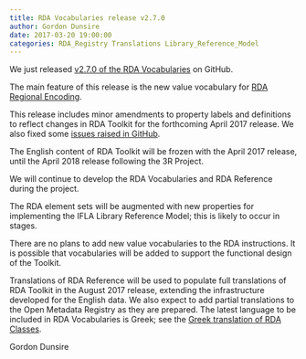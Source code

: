 ```yaml
---
title: RDA Vocabularies release v2.7.0
author: Gordon Dunsire
date: 2017-03-20 19:00:00
categories: RDA_Registry Translations Library_Reference_Model
---
```


We just released [v2.7.0 of the RDA Vocabularies](https://github.com/RDARegistry/RDA-Vocabularies/releases/tag/v2.7.0) on GitHub.

The main feature of this release is the new value vocabulary for [RDA Regional Encoding](http://www.rdaregistry.info/termList/RDARegionalEncoding/).

This release includes minor amendments to property labels and definitions to reflect changes in RDA Toolkit for the forthcoming April 2017 release. We also fixed some [issues raised in GitHub](https://github.com/RDARegistry/RDA-Vocabularies/issues).

The English content of RDA Toolkit will be frozen with the April 2017 release, until the April 2018 release following the 3R Project.

We will continue to develop the RDA Vocabularies and RDA Reference during the project.

The RDA element sets will be augmented with new properties for implementing the IFLA Library Reference Model; this is likely to occur in stages.

There are no plans to add new value vocabularies to the RDA instructions. It is possible that vocabularies will be added to support the functional design of the Toolkit.

Translations of RDA Reference will be used to populate full translations of RDA Toolkit in the August 2017 release, extending the infrastructure developed for the English data. We also expect to add partial translations to the Open Metadata Registry as they are prepared. The latest language to be included in RDA Vocabularies is Greek; see the [Greek translation of RDA Classes](http://www.rdaregistry.info/Elements/c/?language=el).

Gordon Dunsire
